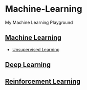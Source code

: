 # Machine-Learning
My Machine Learning Playground

## [Machine Learning](https://github.com/DonghaoQiao/Machine-Learning/tree/master/Machine%20Learning)  
* [Unsupervised Learning](https://github.com/DonghaoQiao/Machine-Learning/tree/master/Machine%20Learning/Unsupervised%20Learning)  
## [Deep Learning](https://github.com/DonghaoQiao/Machine-Learning/tree/master/Deep%20Learning)  
## [Reinforcement Learning](https://github.com/DonghaoQiao/Machine-Learning/tree/master/Reinforcement%20Learning)  
